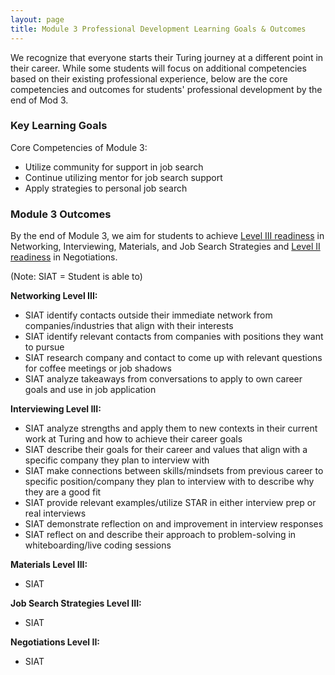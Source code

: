 ```yaml
---
layout: page
title: Module 3 Professional Development Learning Goals & Outcomes
---
```


We recognize that everyone starts their Turing journey at a different point in their career. While some students will focus on additional competencies based on their existing professional experience, below are the core competencies and outcomes for students' professional development by the end of Mod 3.

### Key Learning Goals
Core Competencies of Module 3:
* Utilize community for support in job search
* Continue utilizing mentor for job search support
* Apply strategies to personal job search

### Module 3 Outcomes
By the end of Module 3, we aim for students to achieve [Level III readiness](/standards_and_rubric/index) in Networking, Interviewing, Materials, and Job Search Strategies and [Level II readiness](/standards_and_rubric/index) in Negotiations.

(Note: SIAT = Student is able to)

**Networking Level III:**
* SIAT identify contacts outside their immediate network from companies/industries that align with their interests
* SIAT identify relevant contacts from companies with positions they want to pursue
* SIAT research company and contact to come up with relevant questions for coffee meetings or job shadows
* SIAT analyze takeaways from conversations to apply to own career goals and use in job application 

**Interviewing Level III:**
* SIAT analyze strengths and apply them to new contexts in their current work at Turing and how to achieve their career goals
* SIAT describe their goals for their career and values that align with a specific company they plan to interview with
* SIAT make connections between skills/mindsets from previous career to specific position/company they plan to interview with to describe why they are a good fit
* SIAT provide relevant examples/utilize STAR in either interview prep or real interviews
* SIAT demonstrate reflection on and improvement in interview responses
* SIAT reflect on and describe their approach to problem-solving in whiteboarding/live coding sessions


**Materials Level III:**
* SIAT 

**Job Search Strategies Level III:**
* SIAT

**Negotiations Level II:**
* SIAT 
